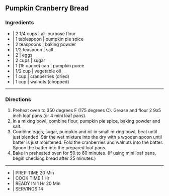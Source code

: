## Pumpkin Cranberry Bread

### Ingredients

* | 2 1/4 cups       | all-purpose flour
* | 1 tablespoon     | pumpkin pie spice
* | 2 teaspoons      | baking powder
* | 1/2 teaspoon     | salt
* | 2                | eggs
* | 2 cups           | sugar
* | 1 (15 ounce) can | pumpkin puree
* | 1/2 cup          | vegetable oil
* | 1 cup            | cranberries (dried)
* | 1 cup            | walnuts (chopped)

---

### Directions

1. Preheat oven to 350 degrees F (175 degrees C). Grease and flour
2 9x5 inch loaf pans (or 4 mini loaf pans).
2. In a mixing bowl, combine flour, pumpkin pie spice, baking powder
and salt.
3. Combine eggs, sugar, pumpkin and oil in small mixing bowl, beat
until just blended. Stir the wet mixture into the dry with a wooden
spoon until batter is just moistened. Fold the cranberries and walnuts
into the batter. Spoon the batter into the prepared loaf pans.
4. Bake in preheated oven for 50 to 60 minutes. (If using mini loaf
pans, begin checking bread after 25 minutes.)

---

* | PREP TIME	20 Min
* | COOK TIME	1 Hr
* | READY IN	1 Hr 20 Min
* | SERVINGS	14
